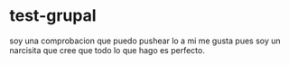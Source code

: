 # test-grupal

soy una comprobacion que puedo pushear lo a mi me gusta pues soy un narcisita que cree que todo lo que hago es perfecto.
